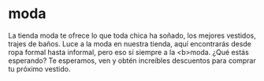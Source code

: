 # moda
La tienda moda te ofrece lo que toda chica ha soñado, los mejores vestidos, trajes de baños. Luce a la moda en nuestra tienda, aquí encontrarás desde ropa formal hasta informal, pero eso sí siempre a la &lt;b>moda. ¿Qué estás esperando? Te esperamos, ven y obtén increíbles descuentos para comprar tu próximo vestido.
